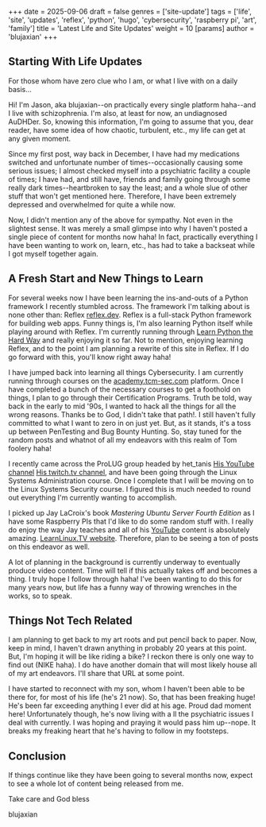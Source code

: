 +++
date = 2025-09-06
draft = false
genres = ['site-update']
tags = ['life', 'site', 'updates', 'reflex', 'python', 'hugo', 'cybersecurity', 'raspberry pi', 'art', 'family']
title = 'Latest Life and Site Updates'
weight = 10
[params]
  author = 'blujaxian'
+++

## Starting With Life Updates

For those whom have zero clue who I am, or what I live with on a daily basis...

Hi! I'm Jason, aka blujaxian--on practically every single platform haha--and I live with schizophrenia. I'm also, at least for now, an undiagnosed AuDHDer. So, knowing this information, I'm going to assume that you, dear reader, have some idea of how chaotic, turbulent, etc., my life can get at any given moment.

Since my first post, way back in December, I have had my medications switched and unfortunate number of times--occasionally causing some serious issues; I almost checked myself into a psychiatric facility a couple of times; I have had, and still have, friends and family going through some really dark times--heartbroken to say the least; and a whole slue of other stuff that won't get mentioned here. Therefore, I have been extremely depressed and overwhelmed for quite a while now.

Now, I didn't mention any of the above for sympathy. Not even in the slightest sense. It was merely a small glimpse into why I haven't posted a single piece of content for months now haha! In fact, practically everything I have been wanting to work on, learn, etc., has had to take a backseat while I got myself together again.

## A Fresh Start and New Things to Learn

For several weeks now I have been learning the ins-and-outs of a Python framework I recently stumbled across. The framework I'm talking about is none other than: Reflex [reflex.dev](https://reflex.dev). Reflex is a full-stack Python framework for building web apps. Funny things is, I'm also learning Python itself while playing around with Reflex. I'm currently running through [Learn Python the Hard Way](https://learncodethehardway.com) and really enjoying it so far. Not to mention, enjoying learning Reflex, and to the point I am planning a rewrite of this site in Reflex. If I do go forward with this, you'll know right away haha!

I have jumped back into learning all things Cybersecurity. I am currently running through courses on the [academy.tcm-sec.com](https://academy.tcm-sec.com) platform. Once I have completed a bunch of the necessary courses to get a foothold on things, I plan to go through their Certification Programs. Truth be told, way back in the early to mid '90s, I wanted to hack all the things for all the wrong reasons. Thanks be to God, I didn't take that path!. I still haven't fully committed to what I want to zero in on just yet. But, as it stands, it's a toss up between PenTesting and Bug Bounty Hunting. So, stay tuned for the random posts and whatnot of all my endeavors with this realm of Tom foolery haha!

I recently came across the ProLUG group headed by het_tanis [His YouTube channel](https://www.youtube.com/@het_tanis8213) [His twitch.tv channel](https://www.twitch.tv/het_tanis),  and have been going through the Linux Systems Administration course. Once I complete that I will be moving on to the Linux Systems Security course. I figured this is much needed to round out everything I'm currently wanting to accomplish.

I picked up Jay LaCroix's book *Mastering Ubuntu Server Fourth Edition* as I have some Raspberry PIs that I'd like to do some random stuff with. I really do enjoy the way Jay teaches and all of his [YouTube](https://www.youtube.com/@LearnLinuxTV) content is absolutely amazing. [LearnLinux.TV website](https://learnlinux.tv). Therefore, plan to be seeing a ton of posts on this endeavor as well.

A lot of planning in the background is currently underway to eventually produce video content. Time will tell if this actually takes off and becomes a thing. I truly hope I follow through haha! I've been wanting to do this for many years now, but life has a funny way of throwing wrenches in the works, so to speak.

## Things Not Tech Related

I am planning to get back to my art roots and put pencil back to paper. Now, keep in mind, I haven't drawn anything in probably 20 years at this point. But, I'm hoping it will be like riding a bike? I reckon there is only one way to find out (NIKE haha). I do have another domain that will most likely house all of my art endeavors. I'll share that URL at some point.

I have started to reconnect with my son, whom I haven't been able to be there for, for most of his life (he's 21 now). So, that has been freaking huge! He's been far exceeding anything I ever did at his age. Proud dad moment here! Unfortunately though, he's now living with a ll the psychiatric issues I deal with currently. I was hoping and praying it would pass him up--nope. It breaks my freaking heart that he's having to follow in my footsteps.

## Conclusion

If things continue like they have been going to several months now, expect to see a whole lot of content being released from me. 

Take care and God bless

blujaxian
